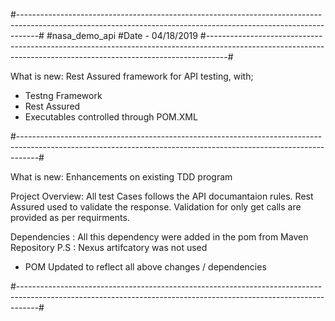 
#-----------------------------------------------------------------------------------------------------------------------------------------------------------------#
#nasa_demo_api
#Date - 04/18/2019
#-----------------------------------------------------------------------------------------------------------------------------------------------------------------#

What is new:
Rest Assured framework for API testing, with;
- Testng Framework
- Rest Assured 
- Executables controlled through POM.XML


#-----------------------------------------------------------------------------------------------------------------------------------------------------------------#

What is new:
Enhancements on existing TDD program

Project Overview:
All test Cases follows the API documantaion rules. Rest Assured used to validate the response. Validation for only get calls are provided as per requirments.

Dependencies :
All this dependency were added in the pom from Maven Repository 
P.S :  Nexus artifcatory was not used 

- POM Updated to reflect all above changes / dependencies





#-----------------------------------------------------------------------------------------------------------------------------------------------------------------#
